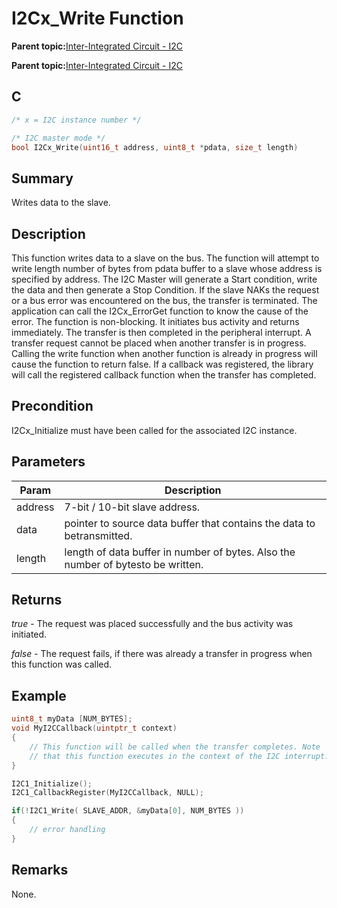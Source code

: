 # I2Cx\_Write Function

**Parent topic:**[Inter-Integrated Circuit - I2C](GUID-9FF2770C-87B8-47A2-830B-AA9EB23ACFEC.md)

**Parent topic:**[Inter-Integrated Circuit - I2C](GUID-84B7C9F3-533A-4A83-9104-9196F8070FF2.md)

## C

```c
/* x = I2C instance number */

/* I2C master mode */
bool I2Cx_Write(uint16_t address, uint8_t *pdata, size_t length)
```

## Summary

Writes data to the slave.

## Description

This function writes data to a slave on the bus. The function will attempt to write length number of bytes from pdata buffer to a slave whose address is specified by address. The I2C Master will generate a Start condition, write the data and then generate a Stop Condition. If the slave NAKs the request or a bus error was encountered on the bus, the transfer is terminated. The application can call the I2Cx\_ErrorGet function to know the cause of the error. The function is non-blocking. It initiates bus activity and returns immediately. The transfer is then completed in the peripheral interrupt. A transfer request cannot be placed when another transfer is in progress. Calling the write function when another function is already in progress will cause the function to return false. If a callback was registered, the library will call the registered callback function when the transfer has completed.

## Precondition

I2Cx\_Initialize must have been called for the associated I2C instance.

## Parameters

|Param|Description|
|-----|-----------|
|address|7-bit / 10-bit slave address.|
|data|pointer to source data buffer that contains the data to betransmitted.|
|length|length of data buffer in number of bytes. Also the number of bytesto be written.|

## Returns

*true* - The request was placed successfully and the bus activity was initiated.

*false* - The request fails, if there was already a transfer in progress when this function was called.

## Example

```c
uint8_t myData [NUM_BYTES];
void MyI2CCallback(uintptr_t context)
{
    // This function will be called when the transfer completes. Note
    // that this function executes in the context of the I2C interrupt.
}

I2C1_Initialize();
I2C1_CallbackRegister(MyI2CCallback, NULL);

if(!I2C1_Write( SLAVE_ADDR, &myData[0], NUM_BYTES ))
{
    // error handling
}

```

## Remarks

None.

